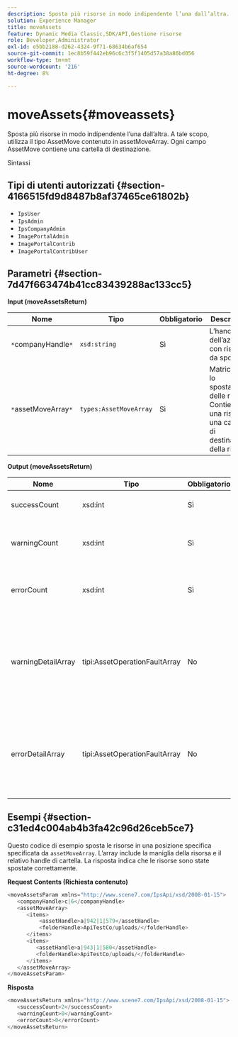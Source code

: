 ```yaml
---
description: Sposta più risorse in modo indipendente l’una dall’altra. A tale scopo, utilizza il tipo AssetMove contenuto in assetMoveArray. Ogni campo AssetMove contiene una cartella di destinazione.
solution: Experience Manager
title: moveAssets
feature: Dynamic Media Classic,SDK/API,Gestione risorse
role: Developer,Administrator
exl-id: e5bb2188-d262-4324-9f71-68634b6af654
source-git-commit: 1ec8b59f442eb96c6c3f5f1405d57a38a86bd056
workflow-type: tm+mt
source-wordcount: '216'
ht-degree: 8%

---
```


# moveAssets{#moveassets}

Sposta più risorse in modo indipendente l’una dall’altra. A tale scopo, utilizza il tipo AssetMove contenuto in assetMoveArray. Ogni campo AssetMove contiene una cartella di destinazione.

Sintassi

## Tipi di utenti autorizzati {#section-4166515fd9d8487b8af37465ce61802b}

* `IpsUser`
* `IpsAdmin`
* `IpsCompanyAdmin`
* `ImagePortalAdmin`
* `ImagePortalContrib`
* `ImagePortalContribUser`

## Parametri {#section-7d47f663474b41cc83439288ac133cc5}

**Input (moveAssetsReturn)**

| Nome | Tipo | Obbligatorio | Descrizione |
|---|---|---|---|
| `*`companyHandle`*` | `xsd:string` | Sì | L’handle dell’azienda con risorse da spostare. |
| `*`assetMoveArray`*` | `types:AssetMoveArray` | Sì | Matrice per lo spostamento delle risorse. Contiene una risorsa e una cartella di destinazione della risorsa. |

**Output (moveAssetsReturn)**

<table id="table_FD902FAB4F98413C8A051270ADD7D9C7"> 
 <thead> 
  <tr> 
   <th colname="col1" class="entry"> Nome </th> 
   <th colname="col2" class="entry"> Tipo </th> 
   <th colname="col3" class="entry"> Obbligatorio </th> 
   <th colname="col4" class="entry"> Descrizione </th> 
  </tr> 
 </thead>
 <tbody> 
  <tr> 
   <td colname="col1"> <span class="codeph"> <span class="varname"> successCount</span> </span> </td> 
   <td colname="col2"> <span class="codeph"> xsd:int</span> </td> 
   <td colname="col3"> Sì </td> 
   <td colname="col4"> Il conteggio delle risorse è stato spostato. </td> 
  </tr> 
  <tr> 
   <td colname="col1"> <span class="codeph"> <span class="varname"> warningCount</span> </span> </td> 
   <td colname="col2"> <span class="codeph"> xsd:int</span> </td> 
   <td colname="col3"> Sì </td> 
   <td colname="col4"> Numero di risorse che hanno generato avvisi quando l’operazione tentava di spostarle. </td> 
  </tr> 
  <tr> 
   <td colname="col1"> <span class="codeph"> <span class="varname"> errorCount</span> </span> </td> 
   <td colname="col2"> <span class="codeph"> xsd:int</span> </td> 
   <td colname="col3"> Sì </td> 
   <td colname="col4"> Numero di risorse che hanno generato errori quando l’operazione tentava di spostarle. </td> 
  </tr> 
  <tr> 
   <td colname="col1"> <span class="codeph"> <span class="varname"> warningDetailArray</span> </span> </td> 
   <td colname="col2"> <span class="codeph"> tipi:AssetOperationFaultArray</span> </td> 
   <td colname="col3"> No </td> 
   <td colname="col4"> <span class="codeph"> </span>AssetOperationFaults che contengono: 
    <ul id="ul_689F4A87A68140F18DFB43868226A409"> 
     <li id="li_274C8BF5932F4AF584AA92F25E0F33C6">Risorse che hanno generato gli avvisi. </li> 
     <li id="li_5CC4A9120CA94F968CAF0D0135C49E0A">Codici di avvertenza. </li> 
     <li id="li_AEC91FA68B2E43BC8BAA108C743F5667">Motivo dell'avviso. </li> 
    </ul> </td> 
  </tr> 
  <tr> 
   <td colname="col1"> <span class="codeph"> <span class="varname"> errorDetailArray</span> </span> </td> 
   <td colname="col2"> <span class="codeph"> tipi:AssetOperationFaultArray</span> </td> 
   <td colname="col3"> No </td> 
   <td colname="col4"> <span class="codeph"> </span>AssetOperationFaults che contengono: 
    <ul id="ul_C397BC384A134F429D01ADA28DF2E097"> 
     <li id="li_EAEBB5F539164480BA9EAA7C8FFBF69A">Risorse che hanno generato gli errori. </li> 
     <li id="li_F96D5FBB2F7A402AA36D8DFA3971391D">Codici di errore. </li> 
     <li id="li_F610415E416F43DDA4B1DBF1897E2F61">Motivo degli errori. </li> 
    </ul> </td> 
  </tr> 
 </tbody> 
</table>

## Esempi {#section-c31ed4c004ab4b3fa42c96d26ceb5ce7}

Questo codice di esempio sposta le risorse in una posizione specifica specificata da `assetMoveArray`. L’array include la maniglia della risorsa e il relativo handle di cartella. La risposta indica che le risorse sono state spostate correttamente.

**Request Contents (Richiesta contenuto)**

```java
<moveAssetsParam xmlns="http://www.scene7.com/IpsApi/xsd/2008-01-15">
   <companyHandle>c|6</companyHandle>
   <assetMoveArray>
      <items>
          <assetHandle>a|942|1|579</assetHandle>
          <folderHandle>ApiTestCo/uploads/</folderHandle>
      </items>
      <items>
         <assetHandle>a|943|1|580</assetHandle>
         <folderHandle>ApiTestCo/uploads/</folderHandle>
      </items>
   </assetMoveArray>
</moveAssetsParam>
```

**Risposta**

```java
<moveAssetsReturn xmlns="http://www.scene7.com/IpsApi/xsd/2008-01-15">
   <successCount>2</successCount>
   <warningCount>0</warningCount>
   <errorCount>0</errorCount>
</moveAssetsReturn>
```
